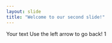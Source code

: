 ```yaml
---
layout: slide
title: "Welcome to our second slide!"
---
```

Your text
Use the left arrow to go back!
1
